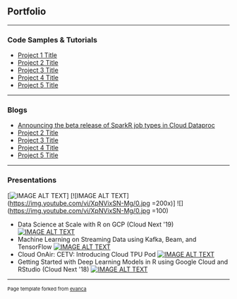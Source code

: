 ## Portfolio

---

### Code Samples & Tutorials

- [Project 1 Title](https://example.com/)
- [Project 2 Title](https://example.com/)
- [Project 3 Title](https://example.com/)
- [Project 4 Title](https://example.com/)
- [Project 5 Title](https://example.com/)

---

### Blogs

- [Announcing the beta release of SparkR job types in Cloud Dataproc](https://cloud.google.com/blog/products/ai-machine-learning/announcing-the-beta-release-of-sparkr-job-types-in-cloud-dataproc)
- [Project 2 Title](https://example.com/)
- [Project 3 Title](https://example.com/)
- [Project 4 Title](https://example.com/)
- [Project 5 Title](https://example.com/)

---

### Presentations
[![IMAGE ALT TEXT](https://img.youtube.com/vi/XpNVixSN-Mg/0.jpg)]
[![IMAGE ALT TEXT](https://img.youtube.com/vi/XpNVixSN-Mg/0.jpg =200x)]
![](https://img.youtube.com/vi/XpNVixSN-Mg/0.jpg =100)


- Data Science at Scale with R on GCP (Cloud Next '19)
[![IMAGE ALT TEXT](https://img.youtube.com/vi/XpNVixSN-Mg/0.jpg)](https://www.youtube.com/watch?v=XpNVixSN-Mg "Data Science at Scale with R on GCP (Cloud Next '19)")
- Machine Learning on Streaming Data using Kafka, Beam, and TensorFlow
[![IMAGE ALT TEXT](https://cdn.vidyard.com/thumbnails/Xk4mTCGIRBAxFX6BKSGJJg/0237f6efc0ee69a356e06f.jpg)](https://videos.confluent.io/watch/xJADoLGgH145sD2zApjaXM "Machine Learning on Streaming Data using Kafka, Beam, and TensorFlow")
- Cloud OnAir: CETV: Introducing Cloud TPU Pod
[![IMAGE ALT TEXT](https://img.youtube.com/vi/-G36qELTpfc/0.jpg)](https://www.youtube.com/watch?v=-G36qELTpfc "Cloud OnAir: CETV: Introducing Cloud TPU Pod")
- Getting Started with Deep Learning Models in R using Google Cloud and RStudio (Cloud Next '18)
[![IMAGE ALT TEXT](https://img.youtube.com/vi/y6vPAe9Z7QI/0.jpg)](https://www.youtube.com/watch?v=y6vPAe9Z7QI "Getting Started with Deep Learning Models in R using Google Cloud and RStudio (Cloud Next '18)")

---
<p style="font-size:11px">Page template forked from <a href="https://github.com/evanca/quick-portfolio">evanca</a></p>
<!-- Remove above link if you don't want to attibute -->

